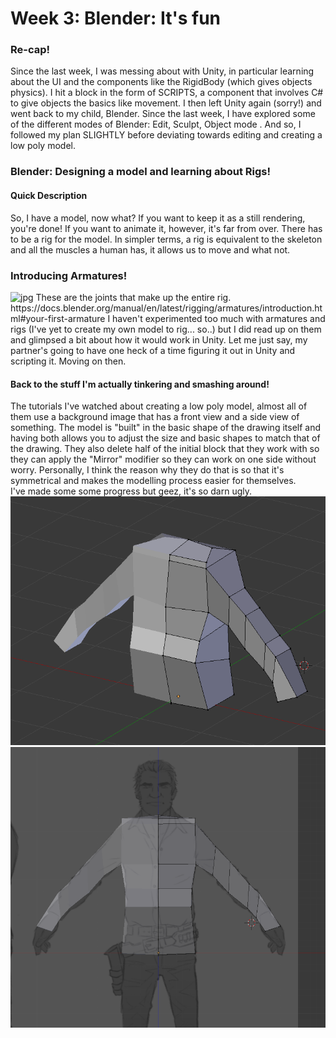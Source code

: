 <h1>Week 3: Blender: It's fun</h1>

<h3>Re-cap!</h3>
Since the last week, I was messing about with Unity, in particular learning about the UI and the components like the RigidBody (which gives objects physics). I hit a block in the form of SCRIPTS, a component that involves C# to give objects the basics like movement. I then left Unity again (sorry!) and went back to my child, Blender. Since the last week, I have explored some of the different modes of Blender: Edit, Sculpt, Object mode <insert img here>. And so, I followed my plan SLIGHTLY before deviating towards editing and creating a low poly model.
<br>

<h3>Blender: Designing a model and learning about Rigs!</h3>
<h4>Quick Description</h4>
So, I have a model, now what? If you want to keep it as a still rendering, you're done! If you want to animate it, however, it's far from over. There has to be a rig for the model. In simpler terms, a rig is equivalent to the skeleton and all the muscles a human has, it allows us to move and what not.
<br>
<h3>Introducing Armatures!</h3>
<img src="https://docs.blender.org/manual/en/latest/_images/rigging_armatures_introduction_default.png" alt="jpg">
These are the joints that make up the entire rig.
https://docs.blender.org/manual/en/latest/rigging/armatures/introduction.html#your-first-armature
I haven't experimented too much with armatures and rigs (I've yet to create my own model to rig... so..) but I did read up on them and glimpsed a bit about how it would work in Unity. Let me just say, my partner's going to have one heck of a time figuring it out in Unity and scripting it. Moving on then.


<h4>Back to the stuff I'm actually tinkering and smashing around!</h4>
The tutorials I've watched about creating a low poly model, almost all of them use a background image that has a front view and a side view of something. The model is "built" in the basic shape of the drawing itself and having both allows you to adjust the size and basic shapes to match that of the drawing. They also delete half of the initial block that they work with so they can apply the "Mirror" modifier so they can work on one side without worry. Personally, I think the reason why they do that is so that it's symmetrical and makes the modelling process easier for themselves. <br>
I've made some some progress but geez, it's so darn ugly. <br>
<img src="Images/lowpoly.png" alt="png">
<img src="Images/lowpoly2.png" alt="png>
<br>
I was thinking the whole time while making it, "There has got to be an easier way to create this and not... make it look so doo-doo" and I forgot to note down what I wanted to do to solve this problem.

